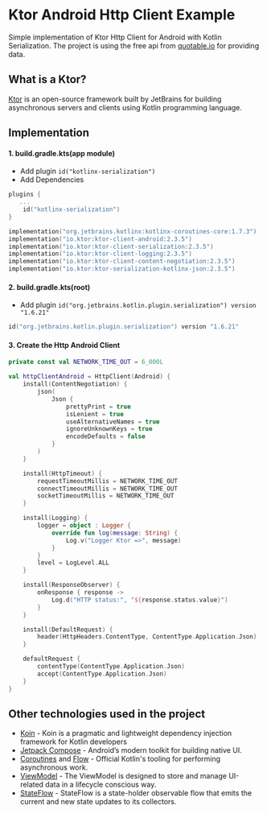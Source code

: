 # Ktor Android Http Client Example
Simple implementation of Ktor Http Client for Android with Kotlin Serialization. The project is using the free api from [quotable.io](https://github.com/lukePeavey/quotable) for providing data.

## What is a Ktor?
[Ktor](https://ktor.io/docs/welcome.html) is an open-source framework built by JetBrains for building asynchronous servers and clients using Kotlin programming language.

## Implementation
#### 1. build.gradle.kts(app module)
- Add plugin `id("kotlinx-serialization")`
- Add Dependencies
```kotlin
plugins {
   ...
    id("kotlinx-serialization")
}

implementation("org.jetbrains.kotlinx:kotlinx-coroutines-core:1.7.3")
implementation("io.ktor:ktor-client-android:2.3.5")
implementation("io.ktor:ktor-client-serialization:2.3.5")
implementation("io.ktor:ktor-client-logging:2.3.5")
implementation("io.ktor:ktor-client-content-negotiation:2.3.5")
implementation("io.ktor:ktor-serialization-kotlinx-json:2.3.5")
```

#### 2. build.gradle.kts(root)
- Add plugin `id("org.jetbrains.kotlin.plugin.serialization") version "1.6.21"`
```kotlin
id("org.jetbrains.kotlin.plugin.serialization") version "1.6.21"
```

#### 3. Create the Http Android Client
```kotlin
private const val NETWORK_TIME_OUT = 6_000L

val httpClientAndroid = HttpClient(Android) {
    install(ContentNegotiation) {
        json(
            Json {
                prettyPrint = true
                isLenient = true
                useAlternativeNames = true
                ignoreUnknownKeys = true
                encodeDefaults = false
            }
        )
    }

    install(HttpTimeout) {
        requestTimeoutMillis = NETWORK_TIME_OUT
        connectTimeoutMillis = NETWORK_TIME_OUT
        socketTimeoutMillis = NETWORK_TIME_OUT
    }

    install(Logging) {
        logger = object : Logger {
            override fun log(message: String) {
                Log.v("Logger Ktor =>", message)
            }
        }
        level = LogLevel.ALL
    }

    install(ResponseObserver) {
        onResponse { response ->
            Log.d("HTTP status:", "${response.status.value}")
        }
    }

    install(DefaultRequest) {
        header(HttpHeaders.ContentType, ContentType.Application.Json)
    }

    defaultRequest {
        contentType(ContentType.Application.Json)
        accept(ContentType.Application.Json)
    }
}

```

## Other technologies used in the project
- [Koin](https://insert-koin.io/docs/reference/introduction/#:~:text=Koin%20is%20a%20pragmatic%20and,container%20and%20a%20pragmatic%20API) - Koin is a pragmatic and lightweight dependency injection framework for Kotlin developers
- [Jetpack Compose](https://developer.android.com/jetpack/compose) - Android’s modern toolkit for building native UI.
- [Coroutines](https://kotlinlang.org/docs/reference/coroutines-overview.html) and [Flow](https://kotlinlang.org/docs/reference/coroutines/flow.html#asynchronous-flow) - Official Kotlin's tooling for performing asynchronous work.
- [ViewModel](https://developer.android.com/topic/libraries/architecture/viewmodel) - The ViewModel is designed to store and manage UI-related data in a lifecycle conscious way.
- [StateFlow](https://developer.android.com/kotlin/flow/stateflow-and-sharedflow#stateflow) - StateFlow is a state-holder observable flow that emits the current and new state updates to its collectors.

